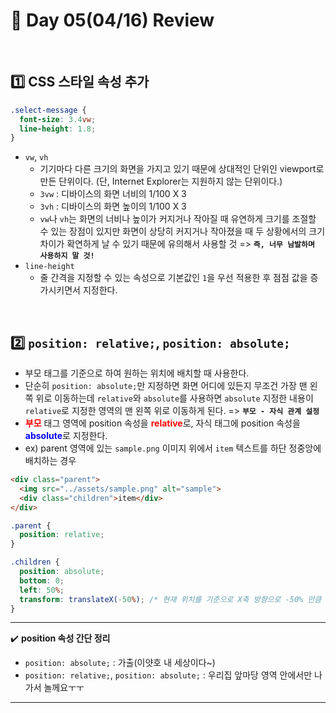 # :page_facing_up: Day 05(04/16) Review

<br>

## :one: CSS 스타일 속성 추가

```css
.select-message {
  font-size: 3.4vw;
  line-height: 1.8;
}
```

- `vw`, `vh`
  - 기기마다 다른 크기의 화면을 가지고 있기 때문에 상대적인 단위인 viewport로 만든 단위이다. (단, Internet Explorer는 지원하지 않는 단위이다.)
  - `3vw` : 디바이스의 화면 너비의 1/100 X 3
  - `3vh` : 디바이스의 화면 높이의 1/100 X 3
  - `vw`나 `vh`는 화면의 너비나 높이가 커지거나 작아질 때 유연하게 크기를 조절할 수 있는 장점이 있지만 화면이 상당히 커지거나 작아졌을 때 두 상황에서의 크기 차이가 확연하게 날 수 있기 때문에 유의해서 사용할 것 => <b>`즉, 너무 남발하며 사용하지 말 것!`</b>
- `line-height`
  - 줄 간격을 지정할 수 있는 속성으로 기본값인 `1`을 우선 적용한 후 점점 값을 증가시키면서 지정한다.

<br>

## :two: `position: relative;`, `position: absolute;`

- 부모 태그를 기준으로 하여 원하는 위치에 배치할 때 사용한다.
- 단순히 `position: absolute;`만 지정하면 화면 어디에 있든지 무조건 가장 맨 왼쪽 위로 이동하는데 `relative`와 `absolute`를 사용하면 `absolute` 지정한 내용이 `relative`로 지정한 영역의 맨 왼쪽 위로 이동하게 된다. => <b>`부모 - 자식 관계 설정`</b>
- <b style="color: red;">부모</b> 태그 영역에 position 속성을 <b style="color: red;">relative</b>로, 자식 태그에 position 속성을 <b style="color: blue;">absolute</b>로 지정한다.
- ex) parent 영역에 있는 `sample.png` 이미지 위에서 `item` 텍스트를 하단 정중앙에 배치하는 경우

```html
<div class="parent">
  <img src="../assets/sample.png" alt="sample">
  <div class="children">item</div>
</div>
```

```css
.parent {
  position: relative;
}

.children {
  position: absolute;
  bottom: 0;
  left: 50%;
  transform: translateX(-50%); /* 현재 위치를 기준으로 X축 방향으로 -50% 만큼 이동한다는 의미 */
}
```

---

:heavy_check_mark: <b>position 속성 간단 정리</b>

- `position: absolute;` : 가출(이얏호 내 세상이다~)
- `position: relative;`, `position: absolute;` : 우리집 앞마당 영역 안에서만 나가서 놀께요ㅜㅜ

---

